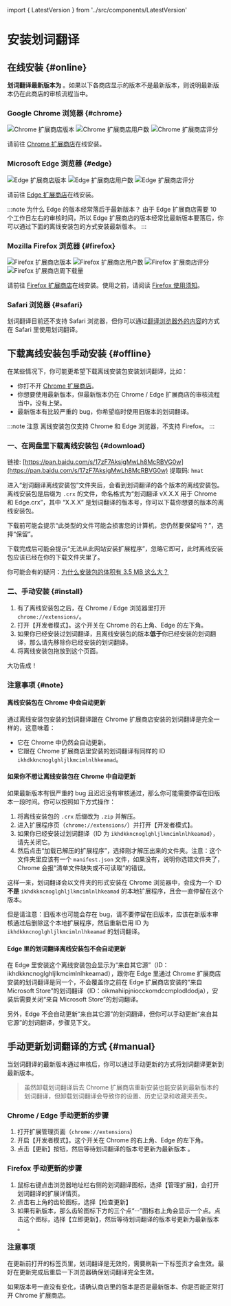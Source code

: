import { LatestVersion } from '../src/components/LatestVersion'

# 安装划词翻译

## 在线安装 {#online}

**划词翻译最新版本为 <LatestVersion />**。如果以下各商店显示的版本不是最新版本，则说明最新版本仍在此商店的审核流程当中。

### Google Chrome 浏览器 {#chrome}

![Chrome 扩展商店版本](https://img.shields.io/chrome-web-store/v/ikhdkkncnoglghljlkmcimlnlhkeamad.svg?style=flat-square&label=版本)
![Chrome 扩展商店用户数](https://img.shields.io/chrome-web-store/d/ikhdkkncnoglghljlkmcimlnlhkeamad.svg?style=flat-square&label=用户数高于)
![Chrome 扩展商店评分](https://img.shields.io/chrome-web-store/rating/ikhdkkncnoglghljlkmcimlnlhkeamad?style=flat-square&label=评分)

请前往 [Chrome 扩展商店](https://chrome.google.com/webstore/detail/ikhdkkncnoglghljlkmcimlnlhkeamad)在线安装。

### Microsoft Edge 浏览器 {#edge}

![Edge 扩展商店版本](https://img.shields.io/static/v1?label=版本&message=v8.4.1&color=informational&style=flat-square)
![Edge 扩展商店用户数](https://img.shields.io/static/v1?label=用户数高于&message=70k&color=informational&style=flat-square)
![Edge 扩展商店评分](https://img.shields.io/static/v1?label=评分&message=4.7/5&color=success&style=flat-square)

请前往 [Edge 扩展商店](https://microsoftedge.microsoft.com/addons/detail/oikmahiipjniocckomdccmplodldodja)在线安装。

:::note 为什么 Edge 的版本经常落后于最新版本？
由于 Edge 扩展商店需要 10 个工作日左右的审核时间，所以 Edge 扩展商店的版本经常比最新版本要落后，你可以通过下面的离线安装包的方式安装最新版本。
:::

### Mozilla Firefox 浏览器 {#firefox}

![Firefox 扩展商店版本](https://img.shields.io/amo/v/hcfy?style=flat-square&label=版本)
![Firefox 扩展商店用户数](https://img.shields.io/amo/users/hcfy?style=flat-square&label=用户数高于)
![Firefox 扩展商店评分](https://img.shields.io/amo/rating/hcfy?style=flat-square&label=评分)
![Firefox 扩展商店周下载量](https://img.shields.io/amo/dw/hcfy?style=flat-square&label=周下载量)

请前往 [Firefox 扩展商店](https://addons.mozilla.org/zh-CN/firefox/addon/hcfy/)在线安装。使用之前，请阅读 [Firefox 使用须知](guides/firefox.md)。

### Safari 浏览器 {#safari}

划词翻译目前还不支持 Safari 浏览器，但你可以通过[翻译浏览器外的内容](guides/extra.md)的方式在 Safari 里使用划词翻译。

## 下载离线安装包手动安装 {#offline}

在某些情况下，你可能更希望下载离线安装包安装划词翻译，比如：

- 你打不开 [Chrome 扩展商店](https://chrome.google.com/webstore/detail/ikhdkkncnoglghljlkmcimlnlhkeamad)。
- 你想要使用最新版本，但最新版本仍在 Chrome / Edge 扩展商店的审核流程当中，没有上架。
- 最新版本有比较严重的 bug，你希望临时使用旧版本的划词翻译。

:::note 注意
离线安装包仅支持 Chrome 和 Edge 浏览器，不支持 Firefox。
:::

### 一、在网盘里下载离线安装包 {#download}

链接: [https://pan.baidu.com/s/17zF7AksigMwLh8McRBVG0w](https://pan.baidu.com/s/17zF7AksigMwLh8McRBVG0w)
提取码: `hmat`

进入“划词翻译离线安装包”文件夹后，会看到划词翻译的各个版本的离线安装包。离线安装包是后缀为 `.crx` 的文件，命名格式为“划词翻译 vX.X.X 用于 Chrome 和 Edge.crx”，其中 “X.X.X” 是划词翻译的版本号，你可以下载你想要的版本的离线安装包。

下载前可能会提示“此类型的文件可能会损害您的计算机，您仍然要保留吗？”，选择“保留”。

下载完成后可能会提示“无法从此网站安装扩展程序”，忽略它即可，此时离线安装包应该已经在你的下载文件夹里了。

你可能会有的疑问：[为什么安装包的体积有 3.5 MB 这么大？](faq.mdx#fat)

### 二、手动安装 {#install}

1. 有了离线安装包之后，在 Chrome / Edge 浏览器里打开 `chrome://extensions/`。
2. 打开【开发者模式】。这个开关在 Chrome 的右上角、Edge 的左下角。
3. 如果你已经安装过划词翻译，且离线安装包的版本**低于**你已经安装的划词翻译，那么请先移除你已经安装的划词翻译。
4. 将离线安装包拖放到这个页面。

大功告成！

### 注意事项 {#note}

#### 离线安装包在 Chrome 中会自动更新

通过离线安装包安装的划词翻译跟在 Chrome 扩展商店安装的划词翻译是完全一样的，这意味着：

- 它在 Chrome 中仍然会自动更新。
- 它跟在 Chrome 扩展商店里安装的划词翻译有同样的 ID `ikhdkkncnoglghljlkmcimlnlhkeamad`。

#### 如果你不想让离线安装包在 Chrome 中自动更新

如果最新版本有很严重的 bug 且迟迟没有审核通过，那么你可能需要停留在旧版本一段时间。你可以按照如下方式操作：

1. 将离线安装包的 `.crx` 后缀改为 `.zip` 并解压。
2. 进入扩展程序页（`chrome://extensions/`）并打开【开发者模式】。
3. 如果你已经安装过划词翻译（ID 为 `ikhdkkncnoglghljlkmcimlnlhkeamad`），请先关闭它。
4. 然后点击“加载已解压的扩展程序”，选择刚才解压出来的文件夹。注意：这个文件夹里应该有一个 `manifest.json` 文件，如果没有，说明你选错文件夹了，Chrome 会报“清单文件缺失或不可读取”的错误。

这样一来，划词翻译会以文件夹的形式安装在 Chrome 浏览器中，会成为一个 ID **不是** `ikhdkkncnoglghljlkmcimlnlhkeamad` 的本地扩展程序，且会一直停留在这个版本。

但是请注意：旧版本也可能会存在 bug，请不要停留在旧版本，应该在新版本审核通过后删除这个本地扩展程序，然后重新启用 ID 为 `ikhdkkncnoglghljlkmcimlnlhkeamad` 的划词翻译。

#### Edge 里的划词翻译离线安装包不会自动更新

在 Edge 里安装这个离线安装包会显示为“来自其它源”（ID：ikhdkkncnoglghljlkmcimlnlhkeamad），跟你在 Edge 里通过 Chrome 扩展商店安装的划词翻译是同一个，不会覆盖你之前在 Edge 扩展商店安装的“来自 Microsoft Store”的划词翻译（ID：oikmahiipjniocckomdccmplodldodja），安装后需要关闭“来自 Microsoft Store”的划词翻译。

另外，Edge 不会自动更新“来自其它源”的划词翻译，但你可以手动更新“来自其它源”的划词翻译，步骤见下文。

## 手动更新划词翻译的方式 {#manual}

当划词翻译的最新版本通过审核后，你可以通过手动更新的方式将划词翻译更新到最新版本。

> 虽然卸载划词翻译后去 Chrome 扩展商店重新安装也能安装到最新版本的划词翻译，但卸载划词翻译会导致你的设置、历史记录和收藏夹丢失。

### Chrome / Edge 手动更新的步骤

1. 打开扩展管理页面（`chrome://extensions`）
2. 开启【开发者模式】。这个开关在 Chrome 的右上角、Edge 的左下角。
3. 点击【更新】按钮，然后等待划词翻译的版本号更新为最新版本 <LatestVersion />。

### Firefox 手动更新的步骤

1. 鼠标右键点击浏览器地址栏右侧的划词翻译图标，选择【管理扩展】，会打开划词翻译的扩展详情页。
2. 点击右上角的齿轮图标，选择【检查更新】
3. 如果有新版本，那么齿轮图标下方的三个点“···”图标右上角会显示一个点。点击这个图标，选择【立即更新】，然后等待划词翻译的版本号更新为最新版本 <LatestVersion />。

### 注意事项

在更新前打开的标签页里，划词翻译是无效的，需要刷新一下标签页才会生效。最好在更新完成后重启一下浏览器确保划词翻译完全生效。

如果版本号一直没有变化，请确认商店里的版本是否是最新版本、你是否能正常打开 Chrome 扩展商店。
